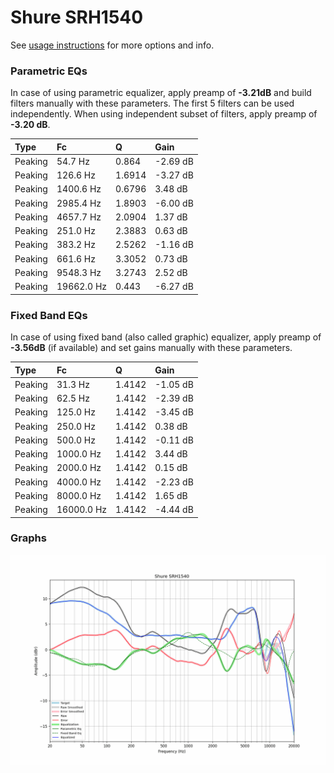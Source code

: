# Shure SRH1540
See [usage instructions](https://github.com/jaakkopasanen/AutoEq#usage) for more options and info.

### Parametric EQs
In case of using parametric equalizer, apply preamp of **-3.21dB** and build filters manually
with these parameters. The first 5 filters can be used independently.
When using independent subset of filters, apply preamp of **-3.20 dB**.

| Type    | Fc         |      Q | Gain     |
|:--------|:-----------|:-------|:---------|
| Peaking | 54.7 Hz    | 0.864  | -2.69 dB |
| Peaking | 126.6 Hz   | 1.6914 | -3.27 dB |
| Peaking | 1400.6 Hz  | 0.6796 | 3.48 dB  |
| Peaking | 2985.4 Hz  | 1.8903 | -6.00 dB |
| Peaking | 4657.7 Hz  | 2.0904 | 1.37 dB  |
| Peaking | 251.0 Hz   | 2.3883 | 0.63 dB  |
| Peaking | 383.2 Hz   | 2.5262 | -1.16 dB |
| Peaking | 661.6 Hz   | 3.3052 | 0.73 dB  |
| Peaking | 9548.3 Hz  | 3.2743 | 2.52 dB  |
| Peaking | 19662.0 Hz | 0.443  | -6.27 dB |

### Fixed Band EQs
In case of using fixed band (also called graphic) equalizer, apply preamp of **-3.56dB**
(if available) and set gains manually with these parameters.

| Type    | Fc         |      Q | Gain     |
|:--------|:-----------|:-------|:---------|
| Peaking | 31.3 Hz    | 1.4142 | -1.05 dB |
| Peaking | 62.5 Hz    | 1.4142 | -2.39 dB |
| Peaking | 125.0 Hz   | 1.4142 | -3.45 dB |
| Peaking | 250.0 Hz   | 1.4142 | 0.38 dB  |
| Peaking | 500.0 Hz   | 1.4142 | -0.11 dB |
| Peaking | 1000.0 Hz  | 1.4142 | 3.44 dB  |
| Peaking | 2000.0 Hz  | 1.4142 | 0.15 dB  |
| Peaking | 4000.0 Hz  | 1.4142 | -2.23 dB |
| Peaking | 8000.0 Hz  | 1.4142 | 1.65 dB  |
| Peaking | 16000.0 Hz | 1.4142 | -4.44 dB |

### Graphs
![](./Shure%20SRH1540.png)